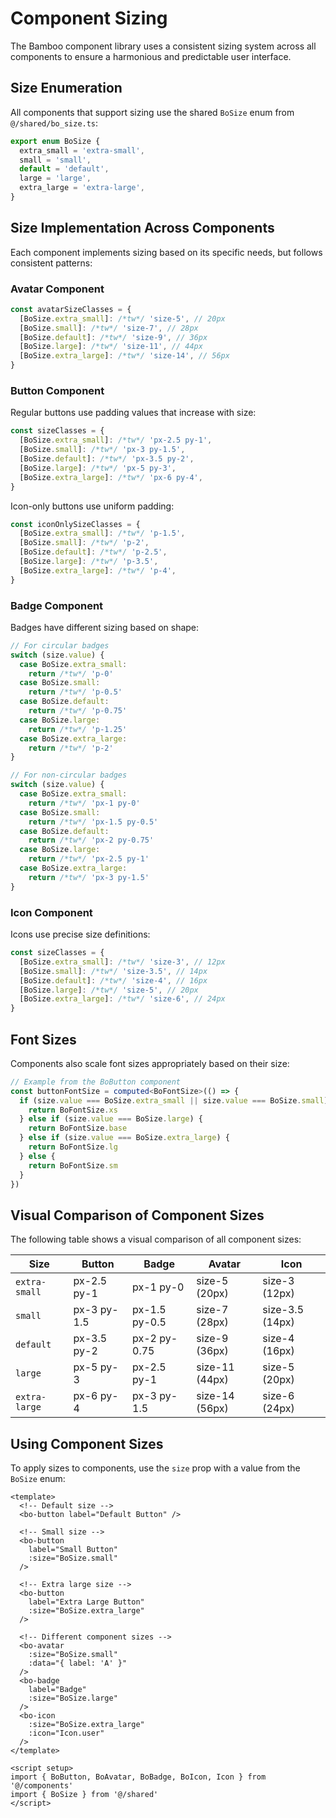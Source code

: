 # Component Sizing

The Bamboo component library uses a consistent sizing system across all components to ensure a harmonious and predictable user interface.

## Size Enumeration

All components that support sizing use the shared `BoSize` enum from `@/shared/bo_size.ts`:

```typescript
export enum BoSize {
  extra_small = 'extra-small',
  small = 'small',
  default = 'default',
  large = 'large',
  extra_large = 'extra-large',
}
```

## Size Implementation Across Components

Each component implements sizing based on its specific needs, but follows consistent patterns:

### Avatar Component

```typescript
const avatarSizeClasses = {
  [BoSize.extra_small]: /*tw*/ 'size-5', // 20px
  [BoSize.small]: /*tw*/ 'size-7', // 28px
  [BoSize.default]: /*tw*/ 'size-9', // 36px
  [BoSize.large]: /*tw*/ 'size-11', // 44px
  [BoSize.extra_large]: /*tw*/ 'size-14', // 56px
}
```

### Button Component

Regular buttons use padding values that increase with size:

```typescript
const sizeClasses = {
  [BoSize.extra_small]: /*tw*/ 'px-2.5 py-1',
  [BoSize.small]: /*tw*/ 'px-3 py-1.5',
  [BoSize.default]: /*tw*/ 'px-3.5 py-2',
  [BoSize.large]: /*tw*/ 'px-5 py-3',
  [BoSize.extra_large]: /*tw*/ 'px-6 py-4',
}
```

Icon-only buttons use uniform padding:

```typescript
const iconOnlySizeClasses = {
  [BoSize.extra_small]: /*tw*/ 'p-1.5',
  [BoSize.small]: /*tw*/ 'p-2',
  [BoSize.default]: /*tw*/ 'p-2.5',
  [BoSize.large]: /*tw*/ 'p-3.5',
  [BoSize.extra_large]: /*tw*/ 'p-4',
}
```

### Badge Component

Badges have different sizing based on shape:

```typescript
// For circular badges
switch (size.value) {
  case BoSize.extra_small:
    return /*tw*/ 'p-0'
  case BoSize.small:
    return /*tw*/ 'p-0.5'
  case BoSize.default:
    return /*tw*/ 'p-0.75'
  case BoSize.large:
    return /*tw*/ 'p-1.25'
  case BoSize.extra_large:
    return /*tw*/ 'p-2'
}

// For non-circular badges
switch (size.value) {
  case BoSize.extra_small:
    return /*tw*/ 'px-1 py-0'
  case BoSize.small:
    return /*tw*/ 'px-1.5 py-0.5'
  case BoSize.default:
    return /*tw*/ 'px-2 py-0.75'
  case BoSize.large:
    return /*tw*/ 'px-2.5 py-1'
  case BoSize.extra_large:
    return /*tw*/ 'px-3 py-1.5'
}
```

### Icon Component

Icons use precise size definitions:

```typescript
const sizeClasses = {
  [BoSize.extra_small]: /*tw*/ 'size-3', // 12px
  [BoSize.small]: /*tw*/ 'size-3.5', // 14px
  [BoSize.default]: /*tw*/ 'size-4', // 16px
  [BoSize.large]: /*tw*/ 'size-5', // 20px
  [BoSize.extra_large]: /*tw*/ 'size-6', // 24px
}
```

## Font Sizes

Components also scale font sizes appropriately based on their size:

```typescript
// Example from the BoButton component
const buttonFontSize = computed<BoFontSize>(() => {
  if (size.value === BoSize.extra_small || size.value === BoSize.small) {
    return BoFontSize.xs
  } else if (size.value === BoSize.large) {
    return BoFontSize.base
  } else if (size.value === BoSize.extra_large) {
    return BoFontSize.lg
  } else {
    return BoFontSize.sm
  }
})
```

## Visual Comparison of Component Sizes

The following table shows a visual comparison of all component sizes:

| Size          | Button      | Badge         | Avatar         | Icon            |
| ------------- | ----------- | ------------- | -------------- | --------------- |
| `extra-small` | px-2.5 py-1 | px-1 py-0     | size-5 (20px)  | size-3 (12px)   |
| `small`       | px-3 py-1.5 | px-1.5 py-0.5 | size-7 (28px)  | size-3.5 (14px) |
| `default`     | px-3.5 py-2 | px-2 py-0.75  | size-9 (36px)  | size-4 (16px)   |
| `large`       | px-5 py-3   | px-2.5 py-1   | size-11 (44px) | size-5 (20px)   |
| `extra-large` | px-6 py-4   | px-3 py-1.5   | size-14 (56px) | size-6 (24px)   |

## Using Component Sizes

To apply sizes to components, use the `size` prop with a value from the `BoSize` enum:

```vue
<template>
  <!-- Default size -->
  <bo-button label="Default Button" />

  <!-- Small size -->
  <bo-button
    label="Small Button"
    :size="BoSize.small"
  />

  <!-- Extra large size -->
  <bo-button
    label="Extra Large Button"
    :size="BoSize.extra_large"
  />

  <!-- Different component sizes -->
  <bo-avatar
    :size="BoSize.small"
    :data="{ label: 'A' }"
  />
  <bo-badge
    label="Badge"
    :size="BoSize.large"
  />
  <bo-icon
    :size="BoSize.extra_large"
    :icon="Icon.user"
  />
</template>

<script setup>
import { BoButton, BoAvatar, BoBadge, BoIcon, Icon } from '@/components'
import { BoSize } from '@/shared'
</script>
```
